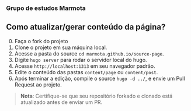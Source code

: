 ### Grupo de estudos Marmota

## Como atualizar/gerar conteúdo da página?

0. Faça o fork do projeto
1. Clone o projeto em sua máquina local.
2. Acesse a pasta do source `cd marmota.github.io/source-page`.
3. Digite `hugo server` para rodar o servidor local do hugo. 
4. Acesse `http://localhost:1313` em seu navegador padrão.
5. Edite o conteúdo das pastas `content/page` ou `content/post`.
6. Após terminar a edição, compile o source `hugo -d ../`, e envie um Pull Request ao projeto.

> **Nota**: Certifique-se que seu repositório forkado e clonado está atualizado antes de enviar um PR.
